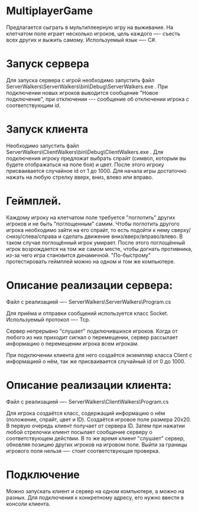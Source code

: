 # MultiplayerGame

Предлагается сыграть в мультиплеерную игру на выживание. На клетчатом поле играет несколько игроков, цель каждого —- съесть всех других и выжить самому. Используемый язык —- C#. 

# Запуск сервера 

Для запуска сервера с игрой необходимо запустить файл ServerWalkers\ServerWalkers\bin\Debug\ServerWalkers.exe . При подключении новых игроков выводится сообщение "Новое подключение", при отключении --- сообщение об отключении игрока с соответствующим id.

# Запуск клиента 

Необходимо запустить файл ServerWalkers\ClientWalkers\bin\Debug\ClientWalkers.exe . Для подключения игроку предложат выбрать спрайт (символ, которым вы будете отображаться на поле боя) и цвет. После этого игроку присваивается случайное id от 1 до 1000. Для начала игры достаточно нажать на любую стрелку вверх, вниз, влево или вправо. 

# Геймплей. 

Каждому игроку на клетчатом поле требуется "поглотить" других игроков и не быть "поглощенным" самим. Чтобы поглотить другого игрока необходимо зайти на его спрайт, то есть подойти к нему сверху/снизу/слева/справа и сделать движение вниз/вверх/вправо/влево. В таком случае поглощённый игрок умирает. После этого поглощённый игрок возрождается на том же самом месте, чтобы догнать противника, из-за чего игра становится динамичной. "По-быстрому" протестировать геймплей можно на одном и том же компьютере. 

# Описание реализации сервера: 

Файл с реализацией —- ServerWalkers\ServerWalkers\Program.cs 

Для приёма и отправки сообщений используется класс Socket. Используемый протокол —- Tcp. 

Сервер непрерывно "слушает" подключившихся игроков. Когда от любого из них приходит сигнал о перемещении, 
сервер рассылает информацию о перемещении игрока всем игрокам. 

При подключении клиента для него создаётся экземпляр класса Client с информацией о нём, так же присваивается 
случайный id от 0 до 1000. 

# Описание реализации клиента: 

Файл с реализацией —- ServerWalkers\ClientWalkers\Program.cs 

Для игрока создаётся класс, содержащий информацию о нём (положение, спрайт, цвет и ID). Создаётся игровое поле 
размера 20x20. В первую очередь клиент получает от сервера ID. Затем при нажатии любой стрелочки клиент посылает 
сообщение серверу о соответствующем действии. 
В то же время клиент "слушает" сервер, обновляя позицию других игроков на игровом поле. 
Выйти за границы игрового поля нельзя —- стоит соответствующая проверка. 

# Подключение

Можно запускать клиент и сервер на одном компьютере, а можно на разных. Для подключения к конкретному адресу, его нужно ввести в консоли клиента.
